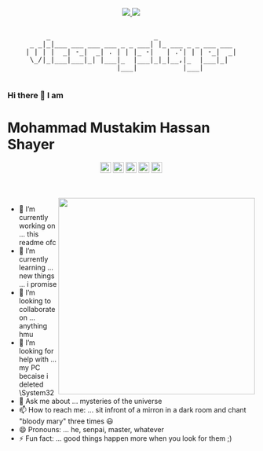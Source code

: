<p align="center">
  <a  href="https://github.com/viceroyshayer">
    <img src="https://badges.pufler.dev/visits/viceroyshayer/viceroyshayer?style=for-the-badge&color=black&logo=github">
  </a>
  
  <a href="https://github.com/viceroyshayer">
    <img src="https://badges.pufler.dev/years/viceroyshayer?style=for-the-badge&color=black&logo=github">
  </a>
</p>

[comment]:![image](https://www.shutterstock.com/blog/wp-content/uploads/sites/5/2017/08/nature-design.jpg)


 <pre align="center">                                                  
     _                         _                   
 _ _|_|___ ___ ___ ___ _ _ ___| |_ ___ _ _ ___ ___ 
| | | |  _| -_|  _| . | | |_ -|   | .'| | | -_|  _|
 \_/|_|___|___|_| |___|_  |___|_|_|__,|_  |___|_|  
                      |___|           |___|        
 </pre>



<h3>Hi there 👋 I am</h3>
<h1>Mohammad Mustakim Hassan Shayer</h1>


<p align="center">
  <a href="https://www.linkedin.com/in/viceroyshayer/"><img width="22px" src="https://github.com/viceroyshayer/viceroyshayer/blob/master/assets/icons/linkedin.svg" alt="viceroyshayer | LinkedIn"/></a>
  <a href="https://www.instagram.com/viceroyshayer/"><img width="22px" src="https://github.com/viceroyshayer/viceroyshayer/blob/master/assets/icons/instagram.svg" alt="viceroyshayer | Instagram"/></a>
  <a href="https://www.reddit.com/user/ViceRoyShayer"><img width="22px" src="https://github.com/viceroyshayer/viceroyshayer/blob/master/assets/icons/reddit.svg" alt="viceroyshayer | Reddit"/></a>
  <a href="https://twitter.com/viceroyshayer"><img width="22px" src="https://github.com/viceroyshayer/viceroyshayer/blob/master/assets/icons/twitter.svg" alt="viceroyshayer | Twitter"/></a>
  <a href="https://medium.com/@viceroyshayer"><img width="22px" src="https://github.com/viceroyshayer/viceroyshayer/blob/master/assets/icons/medium.svg" alt="viceroyshayer | Medium"/></a>
</p>


<br>
<br>

<img align='right' src='https://raw.githubusercontent.com/viceroyshayer/viceroyshayer/master/assets/webp/chilling%20mental%20health%20cat.webp' width='400"'>



- 🔭 I’m currently working on ... this readme ofc
- 🌱 I’m currently learning  ... new things ... i promise 
- 👯 I’m looking to collaborate on ... anything hmu
- 🤔 I’m looking for help with ... my PC becaise i deleted \System32
- 💬 Ask me about ... mysteries of the universe
- 📫 How to reach me: ... sit infront of a mirron in a dark room and chant "bloody mary" three times 😃
- 😄 Pronouns: ... he, senpai, master, whatever
- ⚡ Fun fact: ... good things happen more when you look for them ;)




[twitter]: https://twitter.com/viceroyshayer
[instagram]: https://www.instagram.com/viceroyshayer/
[linkedin]: https://www.linkedin.com/in/viceroyshayer/
[reddit]:https://www.reddit.com/user/ViceRoyShayer
[medium]:https://medium.com/@viceroyshayer




